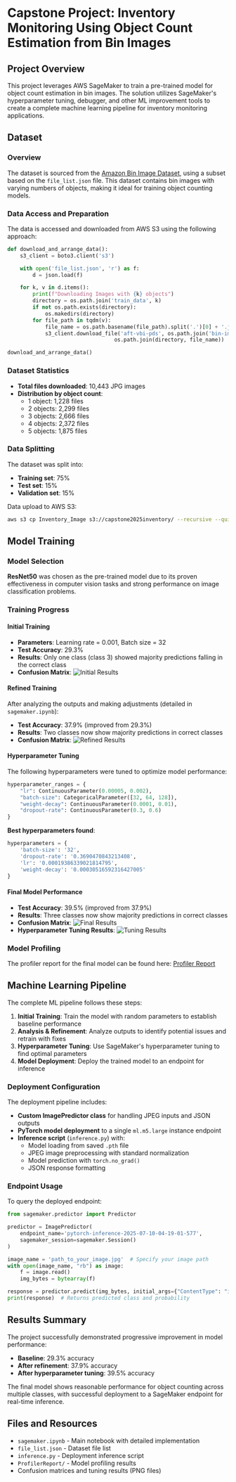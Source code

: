 # Capstone Project: Inventory Monitoring Using Object Count Estimation from Bin Images

## Project Overview

This project leverages AWS SageMaker to train a pre-trained model for object count estimation in bin images. The solution utilizes SageMaker's hyperparameter tuning, debugger, and other ML improvement tools to create a complete machine learning pipeline for inventory monitoring applications.

## Dataset

### Overview

The dataset is sourced from the [Amazon Bin Image Dataset](https://registry.opendata.aws/amazon-bin-imagery/), using a subset based on the `file_list.json` file. This dataset contains bin images with varying numbers of objects, making it ideal for training object counting models.

### Data Access and Preparation

The data is accessed and downloaded from AWS S3 using the following approach:

```python
def download_and_arrange_data():
    s3_client = boto3.client('s3')

    with open('file_list.json', 'r') as f:
        d = json.load(f)

    for k, v in d.items():
        print(f"Downloading Images with {k} objects")
        directory = os.path.join('train_data', k)
        if not os.path.exists(directory):
            os.makedirs(directory)
        for file_path in tqdm(v):
            file_name = os.path.basename(file_path).split('.')[0] + '.jpg'
            s3_client.download_file('aft-vbi-pds', os.path.join('bin-images', file_name),
                                  os.path.join(directory, file_name))

download_and_arrange_data()
```

### Dataset Statistics

- **Total files downloaded**: 10,443 JPG images
- **Distribution by object count**:
  - 1 object: 1,228 files
  - 2 objects: 2,299 files  
  - 3 objects: 2,666 files
  - 4 objects: 2,372 files
  - 5 objects: 1,875 files

### Data Splitting

The dataset was split into:
- **Training set**: 75%
- **Test set**: 15%
- **Validation set**: 15%

Data upload to AWS S3:
```bash
aws s3 cp Inventory_Image s3://capstone2025inventory/ --recursive --quiet
```

## Model Training

### Model Selection

**ResNet50** was chosen as the pre-trained model due to its proven effectiveness in computer vision tasks and strong performance on image classification problems.

### Training Progress

#### Initial Training
- **Parameters**: Learning rate = 0.001, Batch size = 32
- **Test Accuracy**: 29.3%
- **Results**: Only one class (class 3) showed majority predictions falling in the correct class
- **Confusion Matrix**: ![Initial Results](confusion_matrix1.png)

#### Refined Training
After analyzing the outputs and making adjustments (detailed in `sagemaker.ipynb`):
- **Test Accuracy**: 37.9% (improved from 29.3%)
- **Results**: Two classes now show majority predictions in correct classes
- **Confusion Matrix**: ![Refined Results](confusion_matrix2.png)

#### Hyperparameter Tuning
The following hyperparameters were tuned to optimize model performance:

```python
hyperparameter_ranges = {
    "lr": ContinuousParameter(0.00005, 0.002),  
    "batch-size": CategoricalParameter([32, 64, 128]),
    "weight-decay": ContinuousParameter(0.0001, 0.01),  
    "dropout-rate": ContinuousParameter(0.3, 0.6)  
}
```

**Best hyperparameters found**:
```python
hyperparameters = {
    'batch-size': '32',
    'dropout-rate': '0.3690470843213408',
    'lr': '0.00019386339021814795',
    'weight-decay': '0.00030516592316427005'
}
```

#### Final Model Performance
- **Test Accuracy**: 39.5% (improved from 37.9%)
- **Results**: Three classes now show majority predictions in correct classes
- **Confusion Matrix**: ![Final Results](confusion_matrix3.png)
- **Hyperparameter Tuning Results**: ![Tuning Results](hyperparamter_tuning.png)

### Model Profiling

The profiler report for the final model can be found here: [Profiler Report](./ProfilerReport/profiler-output/profiler-report.html)

## Machine Learning Pipeline

The complete ML pipeline follows these steps:

1. **Initial Training**: Train the model with random parameters to establish baseline performance
2. **Analysis & Refinement**: Analyze outputs to identify potential issues and retrain with fixes
3. **Hyperparameter Tuning**: Use SageMaker's hyperparameter tuning to find optimal parameters
4. **Model Deployment**: Deploy the trained model to an endpoint for inference

### Deployment Configuration

The deployment pipeline includes:
- **Custom ImagePredictor class** for handling JPEG inputs and JSON outputs
- **PyTorch model deployment** to a single `ml.m5.large` instance endpoint
- **Inference script** (`inference.py`) with:
  - Model loading from saved `.pth` file
  - JPEG image preprocessing with standard normalization
  - Model prediction with `torch.no_grad()`
  - JSON response formatting

### Endpoint Usage

To query the deployed endpoint:

```python
from sagemaker.predictor import Predictor

predictor = ImagePredictor(
    endpoint_name='pytorch-inference-2025-07-10-04-19-01-577',
    sagemaker_session=sagemaker.Session()
)

image_name = 'path_to_your_image.jpg'  # Specify your image path
with open(image_name, "rb") as image:
    f = image.read()
    img_bytes = bytearray(f)

response = predictor.predict(img_bytes, initial_args={"ContentType": "image/jpeg"})
print(response)  # Returns predicted class and probability
```

## Results Summary

The project successfully demonstrated progressive improvement in model performance:
- **Baseline**: 29.3% accuracy
- **After refinement**: 37.9% accuracy  
- **After hyperparameter tuning**: 39.5% accuracy

The final model shows reasonable performance for object counting across multiple classes, with successful deployment to a SageMaker endpoint for real-time inference.

## Files and Resources

- `sagemaker.ipynb` - Main notebook with detailed implementation
- `file_list.json` - Dataset file list
- `inference.py` - Deployment inference script
- `ProfilerReport/` - Model profiling results
- Confusion matrices and tuning results (PNG files)